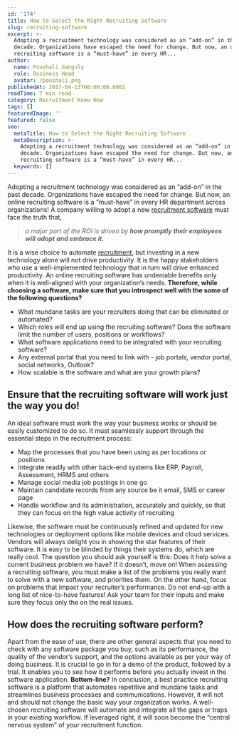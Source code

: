 ```yaml
---
id: '174'
title: How to Select the Right Recruiting Software
slug: recruiting-software
excerpt: >-
  Adopting a recruitment technology was considered as an “add-on” in the past
  decade. Organizations have escaped the need for change. But now, an online
  recruiting software is a “must-have” in every HR...
author:
  name: Poushali Ganguly
  role: Business Head
  avatar: /poushali.png
publishedAt: 2017-04-13T00:00:00.000Z
readTime: 7 min read
category: Recruitment Know How
tags: []
featuredImage: ''
featured: false
seo:
  metaTitle: How to Select the Right Recruiting Software
  metaDescription: >-
    Adopting a recruitment technology was considered as an “add-on” in the past
    decade. Organizations have escaped the need for change. But now, an online
    recruiting software is a “must-have” in every HR...
  keywords: []
---
```


Adopting a recruitment technology was considered as an “add-on” in the past decade. Organizations have escaped the need for change. But now, an online recruiting software is a “must-have” in every HR department across organizations! A company willing to adopt a new [recruitment software](https://www.thetalentpool.ai/recruitment-management-software-benefits/) must face the truth that,

> _a major part of the ROI is driven by **how promptly their employees will adopt and embrace it.**_ <!--more-->

It is a wise choice to automate [recruitment](https://en.wikipedia.org/wiki/Recruitment), but investing in a new technology alone will not drive productivity. It is the happy stakeholders who use a well-implemented technology that in turn will drive enhanced productivity. An online recruiting software has undeniable benefits only when it is well-aligned with your organization’s needs. **Therefore, while choosing a software, make sure that you introspect well with the some of the following questions?**

- What mundane tasks are your recruiters doing that can be eliminated or automated?
- Which roles will end up using the recruiting software? Does the software limit the number of users, positions or workflows?
- What software applications need to be integrated with your recruiting software?
- Any external portal that you need to link with - job portals, vendor portal, social networks, Outlook?
- How scalable is the software and what are your growth plans?

## Ensure that the recruiting software will work just the way you do!

An ideal software must work the way your business works or should be easily customized to do so. It must seamlessly support through the essential steps in the recruitment process:

- Map the processes that you have been using as per locations or positions
- Integrate readily with other back-end systems like ERP, Payroll, Assessment, HRMS and others
- Manage social media job postings in one go
- Maintain candidate records from any source be it email, SMS or career page
- Handle workflow and its administration, accurately and quickly, so that they can focus on the high value activity of recruiting

Likewise, the software must be continuously refined and updated for new technologies or deployment options like mobile devices and cloud services. Vendors will always delight you in showing the star features of their software. It is easy to be blinded by things their systems do, which are really cool. The question you should ask yourself is this: Does it help solve a current business problem we have? If it doesn’t, move on! When assessing a recruiting software, you must make a list of the problems you really want to solve with a new software, and priorities them. On the other hand, focus on problems that impact your recruiter’s performance. Do not end-up with a long list of nice-to-have features! Ask your team for their inputs and make sure they focus only the on the real issues.

## How does the recruiting software perform?

Apart from the ease of use, there are other general aspects that you need to check with any software package you buy, such as its performance, the quality of the vendor’s support, and the options available as per your way of doing business. It is crucial to go in for a demo of the product, followed by a trial. It enables you to see how it performs before you actually invest in the software application. **Bottom-line?** In conclusion, a best practice recruiting software is a platform that automates repetitive and mundane tasks and streamlines business processes and communications. However, it will not and should not change the basic way your organization works. A well-chosen recruiting software will automate and integrate all the gaps or traps in your existing workflow. If leveraged right, it will soon become the “central nervous system” of your recruitment function. 

<script type="application/ld+json"><br /> { "@context": "http://schema.org",<br /> "@type": "BlogPosting",<br /> "mainEntityOfPage": {<br /> "@type": "WebPage",<br /> "@id": "https://www.thetalentpool.ai/"<br /> },<br /> "headline": "How to Select the Right Recruiting Software",<br /> "alternativeHeadline": "Adopting a recruitment technology was considered as an “add-on” in the past decade. Organizations have escaped the need for change.",<br /> "award": "",<br /> "image": {<br /> "@type": "ImageObject",<br /> "url":"https://www.thetalentpool.ai/images/logo.png",<br /> "height": 800,<br /> "width": 800},<br /> "editor": "Talent Pool",<br /> "genre": "Recruitment",<br /> "keywords": "Recruiting Software, Employment, Right Recruiting Software",<br /> "wordcount": "713",<br /> "publisher": {<br /> "@type": "Organization",<br /> "name": "Talent Pool",<br /> "logo": {<br /> "@type": "ImageObject",<br /> "url": "https://www.thetalentpool.ai/images/logo.png",<br /> "width": 600,<br /> "height": 60<br /> }<br /> },<br /> "url": "https://www.thetalentpool.ai/how-to-select-the-right-recruiting-software/",<br /> "datePublished": "2017-04-13",<br /> "dateCreated": "2017-04-13",<br /> "dateModified": "2017-04-13",<br /> "description": "Adopting a recruitment technology was considered as an “add-on” in the past decade. Organizations have escaped the need for change. Now, an online recruiting software is a “must-have” in every HR department across organizations! A company willing to adopt a new recruitment software must face the truth that,<br /> a major part of the ROI is driven by how promptly their employees will adopt and embrace it.<br /> It is a wise choice to automate recruitment, but investing in a new technology alone will not drive productivity. It is the happy stakeholders who use a well-implemented technology that in turn will drive enhanced productivity.<br /> An online recruiting software has undeniable benefits only when it is well-aligned with your organization’s needs. Therefore, while choosing a software, make sure that you introspect well with the some of the following questions?<br /> What mundane tasks are your recruiters doing that can be eliminated or automated?<br /> Which roles will end up using the recruiting software? Does the software limit the number of users, positions or workflows?<br /> What software applications need to be integrated with your recruiting software?<br /> Any external portal that you need to link with – job portals, vendor portal, social networks, Outlook?<br /> How scalable is the software and what are your growth plans?<br /> Ensure that the software will work just the way you do!<br /> An ideal software must work the way your business works or should be easily customised to do so. It must seamlessly support through the essential steps in the recruitment process:<br /> Map the processes that you have been using as per locations or positions<br /> Integrate readily with other backend systems like ERP, Payroll, Assessment, HRMS and others<br /> Manage social media job postings in one go<br /> Maintain candidate records from any source be it email, SMS or career page<br /> Handle workflow and its administration, accurately and quickly, so that they can focus on the high value activity of recruiting<br /> The software must be continuously refined and updated for new technologies or deployment options like mobile devices and cloud services.<br /> Vendors will always delight you in showing the star features of their software. It is easy to be blinded by things their systems do, which are really cool. The question you should ask yourself is this: Does it help solve a current business problem we have? If it doesn’t, move on!<br /> When assessing a recruiting software, you must make a list of the problems you really want to solve with a new software, and prioritise them. Focus on problems that impact your recruiter’s performance. Do not end-up with a long list of nice-to-have features! Ask your team for their inputs and make sure they focus only the on the real issues.<br /> How does the recruiting software perform?<br /> Apart from the ease of use, there are other general aspects that you need to check with any software package you buy, such as its performance, the quality of the vendor’s support, and the options available as per your way of doing business. It is crucial to go in for a demo of the product, followed by a trial. It enables you to see how it performs before you actually invest in the software application.<br /> Bottom-line?<br /> A best practice recruiting software is a platform that automates repetitive and mundane tasks and streamlines business processes and communications. It will not and should not change the basic way your organization works. A well-chosen recruiting software will automate and integrate all the gaps or traps in your existing workflow. If leveraged right, it will soon become the “central nervous system” of your recruitment function.",<br /> "author": {<br /> "@type": "Organization",<br /> "name": "Admin"<br /> }<br /> }<br /></script>

